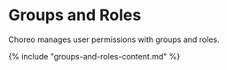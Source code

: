 # Groups and Roles

Choreo manages user permissions with groups and roles. 

{% include "groups-and-roles-content.md" %}
